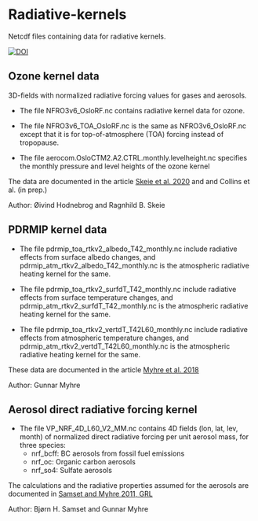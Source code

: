 # Radiative-kernels
Netcdf files containing data for radiative kernels.

[![DOI](https://zenodo.org/badge/DOI/10.5281/zenodo.16759214.svg)](https://doi.org/10.5281/zenodo.16759214)

## Ozone kernel data

3D-fields with normalized radiative forcing values for gases and aerosols.

* The file NFRO3v6_OsloRF.nc contains radiative kernel data for ozone.

* The file NFRO3v6_TOA_OsloRF.nc is the same as NFRO3v6_OsloRF.nc except that it is for top-of-atmosphere (TOA) forcing instead of tropopause.

* The file aerocom.OsloCTM2.A2.CTRL.monthly.levelheight.nc specifies the monthly pressure and level heights of the ozone kernel

The data are documented in the article [Skeie et al. 2020](https://www.nature.com/articles/s41612-020-00131-0) and and Collins et al. (in prep.)

Author: Øivind Hodnebrog and Ragnhild B. Skeie

## PDRMIP kernel data

* The file pdrmip_toa_rtkv2_albedo_T42_monthly.nc include radiative effects from surface albedo changes, and pdrmip_atm_rtkv2_albedo_T42_monthly.nc is the atmospheric radiative heating kernel for the same.

* The file pdrmip_toa_rtkv2_surfdT_T42_monthly.nc include radiative effects from surface temperature changes, and pdrmip_atm_rtkv2_surfdT_T42_monthly.nc is the atmospheric radiative heating kernel for the same.

* The file pdrmip_toa_rtkv2_vertdT_T42L60_monthly.nc include radiative effects from atmospheric temperature changes, and pdrmip_atm_rtkv2_vertdT_T42L60_monthly.nc is the atmospheric radiative heating kernel for the same.

These data are documented in the article [Myhre et al. 2018](https://agupubs.onlinelibrary.wiley.com/doi/10.1029/2018GL079474)

Author: Gunnar Myhre

## Aerosol direct radiative forcing kernel

* The file VP_NRF_4D_L60_V2_MM.nc contains 4D fields (lon, lat, lev, month) of normalized direct radiative forcing per unit aerosol mass, for three species:
  - nrf_bcff: BC aerosols from fossil fuel emissions
  - nrf_oc: Organic carbon aerosols
  - nrf_so4: Sulfate aerosols

The calculations and the radiative properties assumed for the aerosols are documented in [Samset and Myhre 2011, GRL](https://doi.org/10.1029/2011GL049697)

Author: Bjørn H. Samset and Gunnar Myhre
